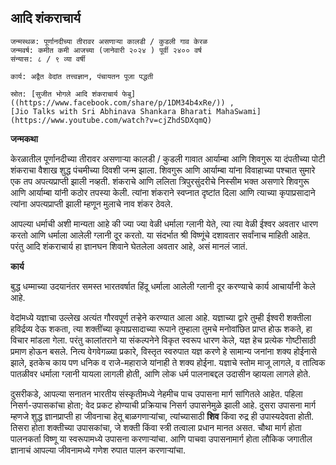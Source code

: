 ## आदि शंकराचार्य

```
जन्मस्थळ: पूर्णानदीच्या तीरावर असणाऱ्या कालडी / कुडली गाव केरळ
जन्मवर्ष: कमीत कमी आजच्या (जानेवारी २०२४ ) पूर्वी २४०० वर्ष
संन्यास: ८ / ९ व्या वर्षी

कार्य: अद्वैत वेदांत तत्त्वज्ञान, पंचायतन पूजा पद्धती

स्रोत: [सुजीत भोगले आदि शंकराचार्य फेबु]((https://www.facebook.com/share/p/1DM34b4xRe/)) , 
[Jio Talks with Sri Abhinava Shankara Bharati MahaSwami](https://www.youtube.com/watch?v=cjZhdSDXqmQ)

```

**जन्मकथा**

केरळातील पूर्णानदीच्या तीरावर असणाऱ्या कालडी / कुडली गावात आर्याम्बा आणि शिवगुरू या दंपतीच्या पोटी शंकराचा वैशाख शुद्ध पंचमीच्या दिवशी जन्म झाला. शिवगुरू आणि आर्याम्बा यांना विवाहाच्या पश्चात सुमारे एक तप अपत्यप्राप्ती झाली नव्हती. शंकराचे आणि ललिता त्रिपुरसुंदरीचे निस्सीम भक्त असणारे शिवगुरू आणि आर्याम्बा यांनी कठोर तपस्या केली. त्यांना शंकराने स्वप्नात दृष्टांत दिला आणि त्याच्या कृपाप्रसादाने त्यांना अपत्यप्राप्ती झाली म्हणून मुलाचे नाव शंकर ठेवले.

आपल्या धर्माची अशी मान्यता आहे की ज्या ज्या वेळी धर्माला ग्लानी येते, त्या त्या वेळी ईश्वर अवतार धारण करतो आणि धर्माला आलेली ग्लानी दूर करतो. या संदर्भात श्री विष्णूंचे दशावतार सर्वांनाच माहिती आहेत. परंतु आदि शंकराचार्य हा ज्ञानघन शिवाने घेतलेला अवतार आहे, असं मानलं जातं.


**कार्य**

बुद्ध धम्माच्या उदयानंतर समस्त भारतवर्षात हिंदू धर्माला आलेली ग्लानी दूर करण्याचे कार्य आचार्यांनी  केले आहे.

वेदांमध्ये यज्ञाचा उल्लेख अत्यंत गौरवपूर्ण तऱ्हेने करण्यात आला आहे. यज्ञाच्या द्वारे तुम्ही ईश्वरी शक्तीला हविर्द्रव्य देऊ शकता, त्या शक्तींच्या कृपाप्रसादाच्या रूपाने तुम्हाला तुमचे मनोवांछित प्राप्त होऊ शकते, हा विचार मांडला गेला. परंतु कालांतराने या संकल्पनेने विकृत स्वरूप धारण केले, यज्ञ हेच प्रत्येक गोष्टीसाठी प्रमाण होऊन बसले. नित्य वेगवेगळ्या प्रकारे, विस्तृत  स्वरुपात यज्ञ करणे हे सामान्य जनांना शक्य होईनासे झाले, इतकेच काय पण धनिक व राजे-महाराजे यांनाही ते शक्य होईना. यज्ञाचे स्तोम माजू लागले, व तात्विक पातळीवर धर्माला ग्लानी यायला लागली होती, आणि लोक धर्म पालनाबद्दल उदासीन व्हायला लागले होते.

दुसरीकडे, 
आपल्या सनातन भारतीय संस्कृतीमध्ये नेहमीच पाच उपासना मार्ग सांगितले आहेत. पहिला निसर्ग-उपासकांचा होता; वेद प्रकट होण्याची प्रक्रियाच निसर्ग उपासनेमुळे झाली आहे. दुसरा उपासना मार्ग म्हणजे शुद्ध ज्ञानप्राप्ती हा जीवनाचा हेतू बाळगणाऱ्यांचा, त्यांच्यासाठी **शिव** किंवा रुद्र ही उपास्यदेवता होती. तिसरा होता शक्तीच्या उपासकांचा, जे शक्ती किंवा स्त्री तत्वाला प्रधान मानत असत. चौथा मार्ग होता पालनकर्ता विष्णू या स्वरूपामध्ये उपासना करणाऱ्यांचा. आणि पाचवा उपासनामार्ग होता लौकिक जगातील ज्ञानाचं आपल्या जीवनामध्ये गणेश रुपात पालन करणाऱ्यांचा.


